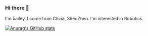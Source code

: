 ### Hi there 👋
I'm bailey. I come from China, ShenZhen. I'm interested in Robotics.

[![Anurag's GitHub stats](https://github-readme-stats.vercel.app/api?username=Bailey-24)](https://github.com/anuraghazra/github-readme-stats)

<!--
**Bailey-24/Bailey-24** is a ✨ _special_ ✨ repository because its `README.md` (this file) appears on your GitHub profile.

Here are some ideas to get you started:

- 🔭 I’m currently working on ...
- 🌱 I’m currently learning ...
- 👯 I’m looking to collaborate on ...
- 🤔 I’m looking for help with ...
- 💬 Ask me about ...
- 📫 How to reach me: ...
- 😄 Pronouns: ...
- ⚡ Fun fact: ...
-->
